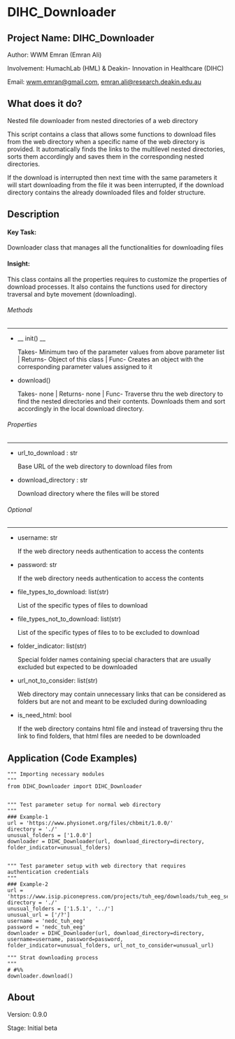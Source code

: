 # DIHC_Downloader


## Project Name: DIHC_Downloader 
Author: WWM Emran (Emran Ali)

Involvement: HumachLab (HML) & Deakin- Innovation in Healthcare (DIHC)

Email: wwm.emran@gmail.com, emran.ali@research.deakin.edu.au


## What does it do?
Nested file downloader from nested directories of a web directory

This script contains a class that allows some functions to download files from the web directory when a specific name 
of the web directory is provided. It automatically finds the links to the multilevel nested directories, sorts them 
accordingly and saves them in the corresponding nested directories.

If the download is interrupted then next time with the same parameters it will start downloading from the file it was 
been interrupted, if the download directory contains the already downloaded files and folder structure. 


## Description 
#### Key Task:
Downloader class that manages all the functionalities for downloading files <br> 

#### Insight: <br> 
This class contains all the properties requires to customize the properties of download processes. 
It also contains the functions used for directory traversal and byte movement (downloading).
    
###### Methods
--------

- __ init() __

    Takes- Minimum two of the parameter values from above parameter list | Returns- Object of this class | Func-
    Creates an object with the corresponding parameter values assigned to it
    
- download()

    Takes- none | Returns- none | Func- Traverse thru the web directory to find the nested directories and their
    contents. Downloads them and sort accordingly in the local download directory.


###### Properties
-----------
- url_to_download : str

    Base URL of the web directory to download files from
    
- download_directory : str

    Download directory where the files will be stored
###### Optional
---------
- username: str

    If the web directory needs authentication to access the contents
    
- password: str

    If the web directory needs authentication to access the contents
    
- file_types_to_download: list(str)

    List of the specific types of files to download
    
- file_types_not_to_download: list(str)

    List of the specific types of files to to be excluded to download
    
- folder_indicator: list(str)

    Special folder names containing special characters that are usually excluded but expected to be downloaded
    
- url_not_to_consider: list(str)

    Web directory may contain unnecessary links that can be considered as folders but are not and meant to be
    excluded during downloading
    
- is_need_html: bool

    If the web directory contains html file and instead of traversing thru the link to find folders, that html files
    are needed to be downloaded
  

## Application (Code Examples) 
    """ Importing necessary modules
    """
    from DIHC_Downloader import DIHC_Downloader


    """ Test parameter setup for normal web directory
    """
    ### Example-1
    url = 'https://www.physionet.org/files/chbmit/1.0.0/'
    directory = './'
    unusual_folders = ['1.0.0']
    downloader = DIHC_Downloader(url, download_directory=directory, folder_indicator=unusual_folders)


    """ Test parameter setup with web directory that requires authentication credentials
    """
    ### Example-2
    url = 'https://www.isip.piconepress.com/projects/tuh_eeg/downloads/tuh_eeg_seizure/v1.5.1/'
    directory = './'
    unusual_folders = ['1.5.1', '../']
    unusual_url = ['/?']
    username = 'nedc_tuh_eeg'
    password = 'nedc_tuh_eeg'
    downloader = DIHC_Downloader(url, download_directory=directory, username=username, password=password, folder_indicator=unusual_folders, url_not_to_consider=unusual_url)

    """ Strat downloading process
    """
    # #%%
    downloader.download()


## About
Version: 0.9.0

Stage: Initial beta


